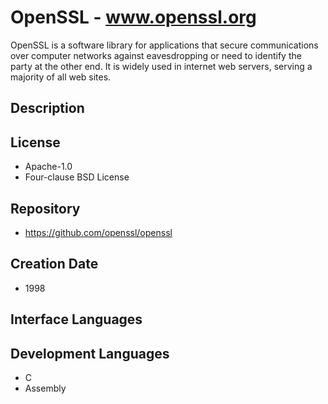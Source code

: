 # OpenSSL - www.openssl.org
OpenSSL is a software library for applications that secure communications over computer networks against eavesdropping or need to identify the party at the other end. It is widely used in internet web servers, serving a majority of all web sites.

## Description

## License
- Apache-1.0
- Four-clause BSD License

## Repository
- https://github.com/openssl/openssl

## Creation Date
- 1998

## Interface Languages

## Development Languages
- C
- Assembly

